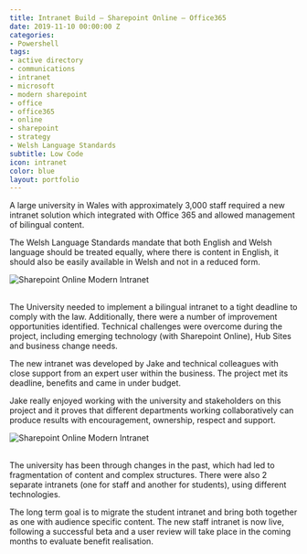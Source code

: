 ```yaml
---
title: Intranet Build – Sharepoint Online – Office365
date: 2019-11-10 00:00:00 Z
categories:
- Powershell
tags:
- active directory
- communications
- intranet
- microsoft
- modern sharepoint
- office
- office365
- online
- sharepoint
- strategy
- Welsh Language Standards
subtitle: Low Code
icon: intranet
color: blue
layout: portfolio
---
```


A large university in Wales with approximately 3,000 staff required a new intranet solution which integrated with Office 365 and allowed management of bilingual content.

The Welsh Language Standards mandate that both English and Welsh language should be treated equally, where there is content in English, it should also be easily available in Welsh and not in a reduced form.

<div class="text-center">
<img src="https://cdn.jakejnx.com/assets/img/portfolio/connect-768x588.png" alt="Sharepoint Online Modern Intranet" class="img-fluid">
</div><br>

The University needed to implement a bilingual intranet to a tight deadline to comply with the law. Additionally, there were a number of improvement opportunities identified. Technical challenges were overcome during the project, including emerging technology (with Sharepoint Online), Hub Sites and business change needs.

The new intranet was developed by Jake and technical colleagues with close support from an expert user within the business. The project met its deadline, benefits and came in under budget.

Jake really enjoyed working with the university and stakeholders on this project and it proves that different departments working collaboratively can produce results with encouragement, ownership, respect and support.

<div class="text-center">
<img src="https://cdn.jakejnx.com/assets/img/portfolio/lgbt-768x585.png" alt="Sharepoint Online Modern Intranet" class="img-fluid">
</div><br>

The university has been through changes in the past, which had led to fragmentation of content and complex structures. There were also 2 separate intranets (one for staff and another for students), using different technologies.

The long term goal is to migrate the student intranet and bring both together as one with audience specific content. The new staff intranet is now live, following a successful beta and a user review will take place in the coming months to evaluate benefit realisation.
